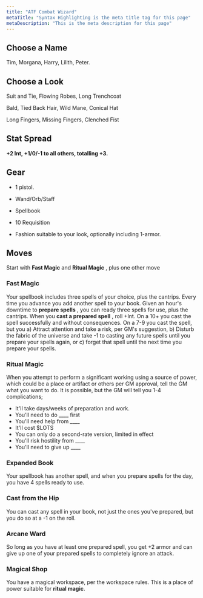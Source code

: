 ```yaml
---
title: "ATF Combat Wizard"
metaTitle: "Syntax Highlighting is the meta title tag for this page"
metaDescription: "This is the meta description for this page"
---
```


## Choose a Name

Tim, Morgana, Harry, Lilith, Peter.

## Choose a Look

Suit and Tie, Flowing Robes, Long Trenchcoat

Bald, Tied Back Hair, Wild Mane, Conical Hat

Long Fingers, Missing Fingers, Clenched Fist

## Stat Spread

**+2 Int, +1/0/-1 to all others, totalling +3.**

## Gear

* 1 pistol.

* Wand/Orb/Staff

* Spellbook

* 10 Requisition

* Fashion suitable to your look, optionally including 1-armor.

## Moves

Start with **Fast Magic** and **Ritual Magic** , plus one other move

### Fast Magic

Your spellbook includes three spells of your choice, plus the cantrips. Every time you advance you add another spell to your book. Given an hour&#39;s downtime to **prepare spells** , you can ready three spells for use, plus the cantrips. When you **cast a prepared spell** , roll +Int. On a 10+ you cast the spell successfully and without consequences. On a 7-9 you cast the spell, but you a) Attract attention and take a risk, per GM&#39;s suggestion, b) Disturb the fabric of the universe and take -1 to casting any future spells until you prepare your spells again, or c) forget that spell until the next time you prepare your spells.

### Ritual Magic

When you attempt to perform a significant working using a source of power, which could be a place or artifact or others per GM approval, tell the GM what you want to do. It is possible, but the GM will tell you 1-4 complications;

* It&#39;ll take days/weeks of preparation and work.
* You&#39;ll need to do \_\_\_\_ first
* You&#39;ll need help from \_\_\_\_
* It&#39;ll cost $LOTS
* You can only do a second-rate version, limited in effect
* You&#39;ll risk hostility from \_\_\_\_
* You&#39;ll need to give up \_\_\_\_

### Expanded Book

Your spellbook has another spell, and when you prepare spells for the day, you have 4 spells ready to use.

### Cast from the Hip

You can cast any spell in your book, not just the ones you&#39;ve prepared, but you do so at a -1 on the roll.

### Arcane Ward

So long as you have at least one prepared spell, you get +2 armor and can give up one of your prepared spells to completely ignore an attack.

### Magical Shop

You have a magical workspace, per the workspace rules. This is a place of power suitable for **ritual magic**.
